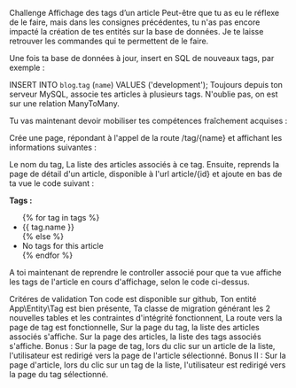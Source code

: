  Challenge
Affichage des tags d’un article
Peut-être que tu as eu le réflexe de le faire, mais dans les consignes précédentes, tu n'as pas encore impacté la création de tes entités sur la base de données. Je te laisse retrouver les commandes qui te permettent de le faire.

Une fois ta base de données à jour, insert en SQL de nouveaux tags, par exemple :

INSERT INTO `blog`.`tag` (`name`) VALUES ('development');
Toujours depuis ton serveur MySQL, associe tes articles à plusieurs tags. N'oublie pas, on est sur une relation ManyToMany.

Tu vas maintenant devoir mobiliser tes compétences fraîchement acquises :

Crée une page, répondant à l'appel de la route /tag/{name} et affichant les informations suivantes :

Le nom du tag,
La liste des articles associés à ce tag.
Ensuite, reprends la page de détail d'un article, disponible à l'url article/{id} et ajoute en bas de ta vue le code suivant :

<strong>Tags :</strong>
<ul>
    {% for tag in tags %}
        <li>{{ tag.name }} </li>
    {% else %}
        <li>No tags for this article</li>
    {% endfor %}
</ul>

A toi maintenant de reprendre le controller associé pour que ta vue affiche les tags de l'article en cours d'affichage, selon le code ci-dessus.

Critéres de validation
Ton code est disponible sur github,
Ton entité App\Entity\Tag est bien présente,
Ta classe de migration générant les 2 nouvelles tables et les contraintes d'intégrité fonctionnent,
La route vers la page de tag est fonctionnelle,
Sur la page du tag, la liste des articles associés s'affiche.
Sur la page des articles, la liste des tags associés s'affiche.
Bonus : Sur la page de tag, lors du clic sur un article de la liste, l'utilisateur est redirigé vers la page de l'article sélectionné.
Bonus II : Sur la page d'article, lors du clic sur un tag de la liste, l'utilisateur est redirigé vers la page du tag sélectionné.
